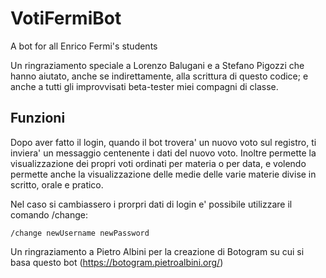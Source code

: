# VotiFermiBot
A bot for all Enrico Fermi's students

Un ringraziamento speciale a Lorenzo Balugani e a Stefano Pigozzi che hanno aiutato, anche se indirettamente, alla scrittura di questo codice; e anche a tutti gli improvvisati beta-tester miei compagni di classe.

## Funzioni
Dopo aver fatto il login, quando il bot trovera' un nuovo voto sul registro, ti inviera' un messaggio centenente i dati del nuovo voto.
Inoltre permette la visualizzazione dei propri voti ordinati per materia o per data, e volendo permette anche la visualizzazione delle medie delle varie materie divise in scritto, orale e pratico.

Nel caso si cambiassero i prorpri dati di login e' possibile utilizzare il comando /change:

	/change newUsername newPassword


Un ringraziamento a Pietro Albini per la creazione di Botogram su cui si basa questo bot (https://botogram.pietroalbini.org/)
